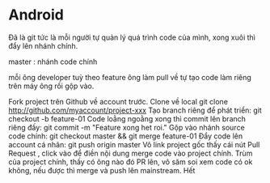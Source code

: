 # Android
Đã là git tức là mỗi người tự quản lý quá trình code của mình, xong xuôi thì đẩy lên nhánh chính.

master : nhánh code chính

mỗi ông developer tuỳ theo feature ông làm pull về tự tạo code làm riêng trên máy ông rồi gộp vào.

Fork project trên Github về account trước.
Clone về local git clone http://github.com/myaccount/project-xxx
Tạo branch riêng để phát triển: git checkout -b feature-01
Code loằng ngoằng xong thì commit lên branch riêng đấy: git commit -m "Feature xong het roi."
Gộp vào nhánh source code chính: git checkout master && git merge feature-01
Đẩy code lên account cá nhân: git push origin master
Vô link project gốc thấy cái nút Pull Request , click vào để điền nội dung merge code vào project chính.
Trùm của project chính, thấy có ông nào đó PR lên, vô săm soi xem code có ok không, nếu được thì merge và push lên mainstream.
Hết
